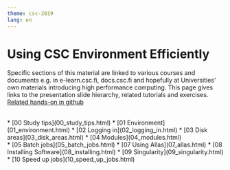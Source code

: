 ```yaml
---
theme: csc-2019
lang: en
---
```


# Using CSC Environment Efficiently

Specific sections of this material are linked to various
courses and documents e.g. in e-learn.csc.fi, docs.csc.fi and
hopefully at Universities' own materials introducing high
performance computing. This page gives links to the presentation
slide hierarchy, related tutorials and exercises. 
[Related hands-on in github](https://cscfi.github.io/csc-env-eff/)

<br>                                                                                                                                    
                                                                                                                                        
<div class="column">  
* [00 Study tips](00_study_tips.html)
* [01 Environment](01_environment.html)
* [02 Logging in](02_logging_in.html)
* [03 Disk areas](03_disk_areas.html)
* [04 Modules](04_modules.html)
</div>
<div class="column">  
* [05 Batch jobs](05_batch_jobs.html)
* [07 Using Allas](07_allas.html)
* [08 Installing Software](08_installing.html)
* [09 Singularity](09_singularity.html)
* [10 Speed up jobs](10_speed_up_jobs.html)
</div>



